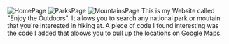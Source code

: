 ![HomePage](https://github.com/Bryceapk/Capstone-2/assets/146854135/a41b7273-d6d6-4be3-b28c-00917983ea83)
![ParksPage](https://github.com/Bryceapk/Capstone-2/assets/146854135/6f6dccde-bf61-4b54-ae54-71d25b7d42ba)
![MountainsPage](https://github.com/Bryceapk/Capstone-2/assets/146854135/bbfa99fb-a98c-47d4-a3d7-79682e3ad3ef)
This is my Website called "Enjoy the Outdoors". It allows you to search any national park or moutain that you're interested in hiking at. A piece of code I found interesting was the code I added that aloows you to pull up the locations on Google Maps.
